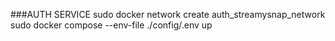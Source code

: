 ###AUTH SERVICE
sudo docker network create auth_streamysnap_network
sudo docker compose --env-file ./config/.env up
